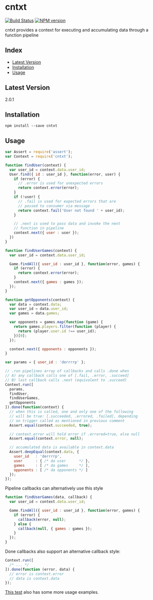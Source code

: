 # cntxt

[![Build Status](https://travis-ci.org/stephenhandley/cntxt.png)](https://travis-ci.org/stephenhandley/cntxt)
[![NPM version](https://badge.fury.io/js/cntxt.png)](https://www.npmjs.com/package/cntxt)

cntxt provides a context for executing and accumulating data through a function pipeline

## Index
* [Latest Version](#latest-version)
* [Installation](#installation)
* [Usage](#usage)

## Latest Version

2.0.1

## Installation
```
npm install --save cntxt
```

## Usage

```js
var Assert = require('assert');
var Context = require('cntxt');

function findUser(context) {
  var user_id = context.data.user_id;
  User.find({ id : user_id }, function(error, user) {
    if (error) {
      // .error is used for unexpected errors
      return context.error(error);
    }
    if (!user) {
      // .fail is used for expected errors that are
      // passed to consumer via message
      return context.fail('User not found ' + user_id);
    }

    // .next is used to pass data and invoke the next
    // function in pipeline
    context.next({ user : user });
  })
}

function findUserGames(context) {
  var user_id = context.data.user_id;

  Game.findAll({ user_id : user_id }, function(error, games) {
    if (error) {
      return context.error(error);
    }
    context.next({ games : games });
  });
}

function getOpponents(context) {
  var data = context.data;
  var user_id = data.user_id;
  var games = data.games;

  var opponents = games.map(function (game) {
    return games.players.filter(function (player) {
      return (player.user.id !== user_id);
    })[0];
  });

  context.next({ opponents : opponents });
}

var params = { user_id : 'derrrrp' };

// .run pipelines array of callbacks and calls .done when
// A) any callback calls one of [.fail, .error, .succeed]
// B) last callback calls .next (equivalent to .succeed)
Context.run([
  params,
  findUser,
  findUserGames,
  getOpponents
]).done(function(context) {
  // when this is called, one and only one of the following
  // will be true: [.succeeded, .errored, .failed], depending
  // on trigger called as mentioned in previous comment
  Assert.equal(context.succeeded, true);

  // context.error will hold error if .errored=true, else null
  Assert.equal(context.error, null);

  // accumulated data is available in context.data
  Assert.deepEqual(context.data, {
    user_id   : 'derrrrp',
    user      : { /* da user      */ },
    games     : [ /* da games     */ ],
    opponents : [ /* da opponents */ ]
  });
});
```

Pipeline callbacks can alternatively use this style
```js
function findUserGames(data, callback) {
  var user_id = context.data.user_id;

  Game.findAll({ user_id : user_id }, function(error, games) {
    if (error) {
      callback(error, null);
    } else {
      callback(null, { games : games });
    }
  });
}

```

Done callbacks also support an alternative callback style:
```js
Context.run([
  /* ... */
]).done(function (error, data) {
  // error is context.error
  // data is context.data
});
```

[This test](https://github.com/stephenhandley/cntxt/blob/master/tests/ContextTest.coffee) also has some more usage examples.

